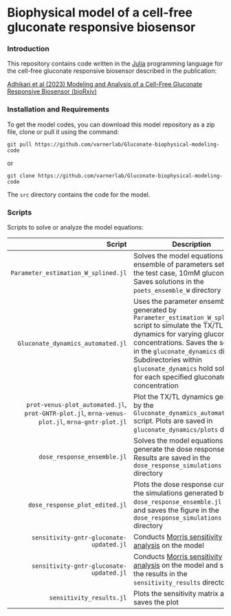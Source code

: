 # Biophysical model of a cell-free gluconate responsive biosensor

### Introduction
This repository contains code written in the [Julia](https://www.julialang.org) programming language for the cell-free gluconate responsive biosensor described in the publication: 

[Adhikari et al (2023) Modeling and Analysis of a Cell-Free Gluconate Responsive Biosensor (bioRxiv)](https://www.biorxiv.org/content/10.1101/2023.01.10.523462v1.full)


### Installation and Requirements

To get the model codes, you can download this model repository as a zip file, clone or pull it using the command:

	git pull https://github.com/varnerlab/Gluconate-biophysical-modeling-code

or

	git clone https://github.com/varnerlab/Gluconate-biophysical-modeling-code

The ``src`` directory contains the code for the model.

### Scripts
Scripts to solve or analyze the model equations:

Script | Description
---: | ---
``Parameter_estimation_W_splined.jl`` | Solves the model equations for the ensemble of parameters sets for the test case, 10mM gluconate. Saves solutions in the ``poets_ensemble_W`` directory
``Gluconate_dynamics_automated.jl`` | Uses the parameter ensemble generated by ``Parameter_estimation_W_splined.jl`` script to simulate the TX/TL dynamics for varying gluconate concentrations. Saves the solutions in the ``gluconate_dynamics`` directory. Subdirectories within ``gluconate_dynamics`` hold solutions for each specified gluconate concentration
``prot-venus-plot_automated.jl``, ``prot-GNTR-plot.jl``, ``mrna-venus-plot.jl``, ``mrna-gntr-plot.jl`` | Plot the TX/TL dynamics generated by the ``Gluconate_dynamics_automated.jl`` script. Plots are saved in ``gluconate_dynamics/plots`` directory
``dose_response_ensemble.jl`` | Solves the model equations to generate the dose response curve. Results are saved in the ``dose_response_simulations`` directory
 ``dose_response_plot_edited.jl`` | Plots the dose response curve from the simulations generated by the ``dose_response_ensemble.jl`` script and saves the figure in the ``dose_response_simulations`` directory
``sensitivity-gntr-gluconate-updated.jl`` | Conducts [Morris sensitivity analysis](https://doi.org/10.2307%2F1269043) on the model
``sensitivity-gntr-gluconate-updated.jl`` | Conducts [Morris sensitivity analysis](https://doi.org/10.2307%2F1269043) on the model and saves the results in the ``sensitivity_results`` directory
``sensitivity_results.jl`` | Plots the sensitivity matrix and saves the plot

